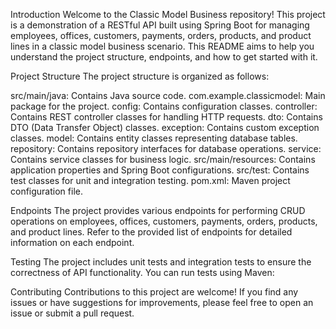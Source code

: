 Introduction
Welcome to the Classic Model Business repository! This project is a demonstration of a RESTful API built using Spring Boot for managing
employees, offices, customers, payments, orders, products, and product lines in a classic model business scenario. 
This README aims to help you understand the project structure, endpoints, and how to get started with it.

Project Structure
The project structure is organized as follows:

src/main/java: Contains Java source code.
com.example.classicmodel: Main package for the project.
config: Contains configuration classes.
controller: Contains REST controller classes for handling HTTP requests.
dto: Contains DTO (Data Transfer Object) classes.
exception: Contains custom exception classes.
model: Contains entity classes representing database tables.
repository: Contains repository interfaces for database operations.
service: Contains service classes for business logic.
src/main/resources: Contains application properties and Spring Boot configurations.
src/test: Contains test classes for unit and integration testing.
pom.xml: Maven project configuration file.


Endpoints
The project provides various endpoints for performing CRUD operations on employees, offices, customers, payments, orders, products, and product lines. 
Refer to the provided list of endpoints for detailed information on each endpoint.

Testing
The project includes unit tests and integration tests to ensure the correctness of API functionality. You can run tests using Maven:

Contributing
Contributions to this project are welcome! If you find any issues or have suggestions for improvements, please feel free to open an issue or submit a pull request.
